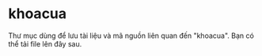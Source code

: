 # khoacua

Thư mục dùng để lưu tài liệu và mã nguồn liên quan đến "khoacua". Bạn có thể tải file lên đây sau.